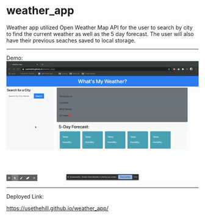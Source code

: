 # weather_app
Weather app utilized Open Weather Map API for the user to search by city to find the current weather as well as the 5 day forecast.  The user will also have their previous seaches saved to local storage.  

---
Demo:
![ ](assets/demo_weather.gif)

---
Deployed Link: 

https://usethehill.github.io/weather_app/
